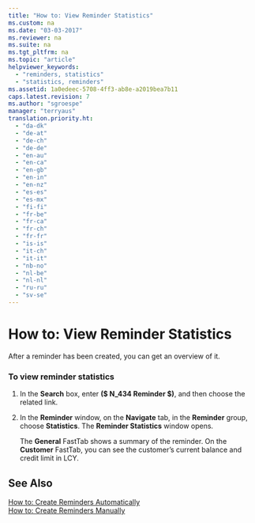 ```yaml
---
title: "How to: View Reminder Statistics"
ms.custom: na
ms.date: "03-03-2017"
ms.reviewer: na
ms.suite: na
ms.tgt_pltfrm: na
ms.topic: "article"
helpviewer_keywords: 
  - "reminders, statistics"
  - "statistics, reminders"
ms.assetid: 1a0edeec-5708-4ff3-ab8e-a2019bea7b11
caps.latest.revision: 7
ms.author: "sgroespe"
manager: "terryaus"
translation.priority.ht: 
  - "da-dk"
  - "de-at"
  - "de-ch"
  - "de-de"
  - "en-au"
  - "en-ca"
  - "en-gb"
  - "en-in"
  - "en-nz"
  - "es-es"
  - "es-mx"
  - "fi-fi"
  - "fr-be"
  - "fr-ca"
  - "fr-ch"
  - "fr-fr"
  - "is-is"
  - "it-ch"
  - "it-it"
  - "nb-no"
  - "nl-be"
  - "nl-nl"
  - "ru-ru"
  - "sv-se"
---
```

# How to: View Reminder Statistics
After a reminder has been created, you can get an overview of it.  
  
### To view reminder statistics  
  
1.  In the **Search** box, enter **\($ N\_434 Reminder $\)**, and then choose the related link.  
  
2.  In the **Reminder** window, on the **Navigate** tab, in the **Reminder** group, choose **Statistics**. The **Reminder Statistics** window opens.  
  
     The **General** FastTab shows a summary of the reminder. On the **Customer** FastTab, you can see the customer’s current balance and credit limit in LCY.  
  
## See Also  
 [How to: Create Reminders Automatically](../Finance/how-to-create-reminders-automatically.md)   
 [How to: Create Reminders Manually](../Finance/how-to-create-reminders-manually.md)